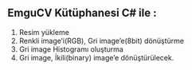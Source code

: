 ## EmguCV Kütüphanesi C# ile : 
1. Resim yükleme
2. Renkli image’i(RGB), Gri image’e(8bit) dönüştürme
3. Gri image Histogramı oluşturma
4. Gri image, İkili(binary) image’e dönüştürülecek. 
